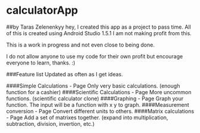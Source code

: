 # calculatorApp 
##by Taras Zelenenkyy
hey, I created this app as a project to pass time. All of this is created using
Android Studio 1.5.1 I am not making profit from this. 

This is a work in progress and not even close to being done.

I do not allow anyone to use my code for their own profit but encourage
everyone to learn, thanks.  :)

###Feature list
Updated as often as I get ideas.

####Simple Calculations - Page
    Only very basic calculations. (enough function for a cashier)
####Scientific Calculations - Page
    More uncommon functions. (scientific calculator clone)
####Graphing - Page
    Graph your function. The input will be a function with x y to graph. 
####Measurement conversion - Page
    Convert different units to others.
####Matrix calculations - Page
    Add a set of matrixes together. (expand into multiplication, subtraction,
    division, invertion, etc.)

